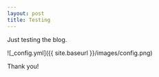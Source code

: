 ```yaml
---
layout: post
title: Testing
---
```


Just testing the blog.

![_config.yml]({{ site.baseurl }}/images/config.png)

Thank you!
